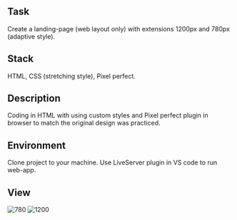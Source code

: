 ## Task
Create a landing-page (web layout only) with extensions 1200px and 780px (adaptive style).

## Stack
HTML, CSS (stretching style), Pixel perfect.

## Description
Coding in HTML with using custom styles and Pixel perfect plugin in browser to match the original design was practiced.

## Environment
Clone project to your machine. Use LiveServer plugin in VS code to run web-app.

## View
![780](https://user-images.githubusercontent.com/46706194/147135081-2df68834-30ef-4294-b009-3c5a4034d61d.png)
![1200](https://user-images.githubusercontent.com/46706194/147135086-3d8c9573-9a32-4a5c-9d29-ec6a2380af09.png)
